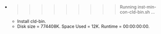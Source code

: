 * >>>>>>>>> Running inst-min-con-cld-bin.sh ...
  * Install cld-bin.
  * Disk size = 774408K. Space Used = 12K. Runtime = 00:00:00:00.
